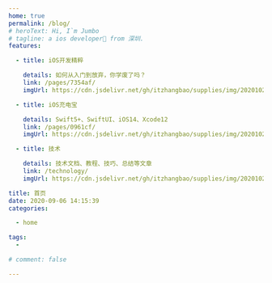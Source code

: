 ```yaml
---
home: true
permalink: /blog/
# heroText: Hi, I`m Jumbo
# tagline: a ios developer🚀 from 深圳.
features:

  - title: iOS开发精粹

    details: 如何从入门到放弃，你学废了吗？
    link: /pages/7354af/
    imgUrl: https://cdn.jsdelivr.net/gh/itzhangbao/supplies/img/20201023121737.png

  - title: iOS充电宝

    details: Swift5+、SwiftUI、iOS14、Xcode12
    link: /pages/0961cf/
    imgUrl: https://cdn.jsdelivr.net/gh/itzhangbao/supplies/img/20201023152211.png

  - title: 技术

    details: 技术文档、教程、技巧、总结等文章
    link: /technology/
    imgUrl: https://cdn.jsdelivr.net/gh/itzhangbao/supplies/img/20201023151356.png

title: 首页
date: 2020-09-06 14:15:39
categories:

  - home

tags:
  -

# comment: false

---
```


<!-- 小熊猫 -->
<!-- <img src="/img/panda-waving.png" class="panda no-zoom" style="width: 130px; height: 115px; opacity: 0.8; margin-bottom: -4px; padding-bottom:0; position: fixed; bottom: 0; left: 0.5rem; z-index: 1; "> -->

<!--

## 关于

### 📚Blog

这是一个兼具博客文章、知识管理、文档查找的个人网站，主要内容是Web前端技术。如果你喜欢这个博客&主题欢迎到[GitHub](https://github.com/xugaoyi/vuepress-theme-vdoing)点个Star、获取源码，或者交换[友链](/friends/) ( •̀ ω •́ )✧

### 🎨Theme

本站主题是根据[VuePress](https://vuepress.vuejs.org/zh/)的默认主题修改而成。取名 `Vdoing` (维度)，旨在轻松打造一个 `结构化` 与 `碎片化` 并存的个人在线知识库&博客，让你的知识海洋像一本本书一样清晰易读。配合多维索引，让每一个知识点都可以快速定位！ 更多[详情](https://github.com/xugaoyi/vuepress-theme-vdoing)。

<a href="https://github.com/xugaoyi/vuepress-theme-vdoing" target="_blank"><img src='https://img.shields.io/github/stars/xugaoyi/vuepress-theme-vdoing' alt='GitHub stars' class="no-zoom"></a>
<a href="https://github.com/xugaoyi/vuepress-theme-vdoing" target="_blank"><img src='https://img.shields.io/github/forks/xugaoyi/vuepress-theme-vdoing' alt='GitHub forks' class="no-zoom"></a>

</br>

## 特色功能

博客部分特色功能介绍

#### 一站式技术搜索

   博客内容中包含部分技术教程，可以利用搜索框快速搜索到相关文档，即使博客中没有的，你还可以选择最下方的 `在XXX中搜索“xxx”` 快速到达你想要找的内容。

#### 深色模式与阅读模式

关爱程序员，保护视力，点击右下角的主题模式按钮试试吧~

#### Demo演示模块

   为了更直观的展示一些代码的效果，博客添加了demo模块插件，可查看demo、源码，以及跳转到codepen在线编辑。**示例**：

::: demo [vanilla]

``` html
<html>
<div id="vanilla-box"></div>

</html>
<script>
  var box = document.getElementById('vanilla-box')
  box.innerHTML = 'Hello World! Welcome to EB'
</script>
<style>
  #vanilla-box {
    color: #11a8cd;
  }
</style>
```

:::

## :email: 联系

* **WeChat or QQ**: <a href="tencent://message/?uin=894072666&Site=&Menu=yesUrl" class='qq'>894072666</a>
* **Email**: <a href="mailto:894072666@qq.com">894072666@qq.com</a>
* **GitHub**: <https://github.com/xugaoyi>

</br>  -->
